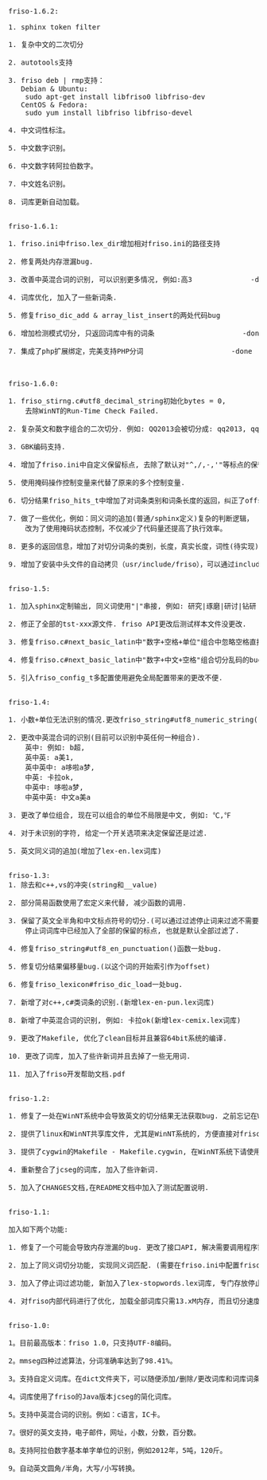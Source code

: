 <pre>
friso-1.6.2:

1. sphinx token filter

1. 复杂中文的二次切分

2. autotools支持

3. friso deb | rmp支持：
   Debian & Ubuntu:
	sudo apt-get install libfriso0 libfriso-dev
   CentOS & Fedora:
	sudo yum install libfriso libfriso-devel

4. 中文词性标注。

5. 中文数字识别。

6. 中文数字转阿拉伯数字。

7. 中文姓名识别。

8. 词库更新自动加载。


friso-1.6.1:

1. friso.ini中friso.lex_dir增加相对friso.ini的路径支持			-done

2. 修复两处内存泄漏bug.											-done

3. 改善中英混合词的识别, 可以识别更多情况, 例如:高3				-done

4. 词库优化, 加入了一些新词条.									-done

5. 修复friso_dic_add & array_list_insert的两处代码bug			-done

6. 增加检测模式切分, 只返回词库中有的词条						-done

7. 集成了php扩展绑定，完美支持PHP分词						-done



friso-1.6.0:

1. friso_stirng.c#utf8_decimal_string初始化bytes = 0, 
	去除WinNT的Run-Time Check Failed.											-done

2. 复杂英文和数字组合的二次切分. 例如: QQ2013会被切分成: qq2013, qq, 2013.		-done

3. GBK编码支持.																	-done

4. 增加了friso.ini中自定义保留标点, 去除了默认对"^,/,-,'"等标点的保留.			-done

5. 使用掩码操作控制变量来代替了原来的多个控制变量.								-done

6. 切分结果friso_hits_t中增加了对词条类别和词条长度的返回，纠正了offset的误差。	-done

7. 做了一些优化，例如：同义词的追加(普通/sphinx定义)复杂的判断逻辑，
	改为了使用掩码状态控制，不仅减少了代码量还提高了执行效率。					-done

8. 更多的返回信息，增加了对切分词条的类别，长度，真实长度，词性(待实现)等信息的返回。		-done

9. 增加了安装中头文件的自动拷贝（usr/include/friso），可以通过include <friso/xx.h>来引用头文件。


friso-1.5:

1. 加入sphinx定制输出, 同义词使用"|"串接, 例如: 研究|琢磨|研讨|钻研 生命

2. 修正了全部的tst-xxx源文件. friso API更改后测试样本文件没更改.

3. 修复friso.c#next_basic_latin中"数字+空格+单位"组合中忽略空格直接组合数字和单位的bug

4. 修复friso.c#next_basic_latin中"数字+中文+空格"组合切分乱码的bug

5. 引入friso_config_t多配置使用避免全局配置带来的更改不便.


friso-1.4:

1. 小数+单位无法识别的情况.更改friso_string#utf8_numeric_string()函数.

2. 更改中英混合词的识别(目前可以识别中英任何一种组合).
	英中: 例如: b超,
	英中英: a美1,
	英中英中: a哆啦a梦,
	中英: 卡拉ok, 
	中英中: 哆啦a梦, 
	中英中英: 中文a美a

3. 更改了单位组合, 现在可以组合的单位不局限是中文, 例如: ℃,℉

4. 对于未识别的字符, 给定一个开关选项来决定保留还是过滤.

5. 英文同义词的追加(增加了lex-en.lex词库)	


friso-1.3:
1. 除去和c++,vs的冲突(string和__value)

2. 部分简易函数使用了宏定义来代替, 减少函数的调用.

3. 保留了英文全半角和中文标点符号的切分.(可以通过过滤停止词来过滤不需要的标点)
	停止词词库中已经加入了全部的保留的标点, 也就是默认全部过滤了.

4. 修复friso_string#utf8_en_punctuation()函数一处bug.

5. 修复切分结果偏移量bug.(以这个词的开始索引作为offset)

6. 修复friso_lexicon#friso_dic_load一处bug.

7. 新增了对c++,c#类词条的识别.(新增lex-en-pun.lex词库)

8. 新增了中英混合词的识别, 例如: 卡拉ok(新增lex-cemix.lex词库)

9. 更改了Makefile, 优化了clean目标并且兼容64bit系统的编译.

10. 更改了词库, 加入了些许新词并且去掉了一些无用词.

11. 加入了friso开发帮助文档.pdf


friso-1.2:

1. 修复了一处在WinNT系统中会导致英文的切分结果无法获取bug. 之前忘记在WinNT系统中测试了.

2. 提供了linux和WinNT共享库文件, 尤其是WinNT系统的, 方便直接对friso接口进行调用.

3. 提供了cygwin的Makefile - Makefile.cygwin, 在WinNT系统下请使用该Makefile来编译friso

4. 重新整合了jcseg的词库, 加入了些许新词.

5. 加入了CHANGES文档,在README文档中加入了测试配置说明.


friso-1.1:

加入如下两个功能:

1. 修复了一个可能会导致内存泄漏的bug. 更改了接口API, 解决需要调用程序需要自动释放内存的问题, 在friso_next内自动处理了, 详细可查看官方文档.

2. 加上了同义词切分功能, 实现同义词匹配. (需要在friso.ini中配置friso.add_syn=1)

3. 加入了停止词过滤功能, 新加入了lex-stopwords.lex词库, 专门存放停止词词库. 

4. 对friso内部代码进行了优化, 加载全部词库只需13.xM内存, 而且切分速度也提高了. 简易模式可达: 3.8M/sec, 复杂模式也接近了2.0M/sec.


friso-1.0:

1。目前最高版本：friso 1.0，只支持UTF-8编码。

2。mmseg四种过滤算法，分词准确率达到了98.41%。

3。支持自定义词库。在dict文件夹下，可以随便添加/删除/更改词库和词库词条，并且对词库进行了分类。

4。词库使用了friso的Java版本jcseg的简化词库。

5。支持中英混合词的识别。例如：c语言，IC卡。

7。很好的英文支持，电子邮件，网址，小数，分数，百分数。

8。支持阿拉伯数字基本单字单位的识别，例如2012年，5吨，120斤。

9。自动英文圆角/半角，大写/小写转换。
</pre>
